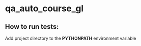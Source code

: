 # qa_auto_course_gl

## How to run tests:

Add project directory to the **PYTHONPATH** environment variable